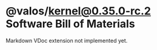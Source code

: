 # @valos/kernel@0.35.0-rc.2 Software Bill of Materials

Markdown VDoc extension not implemented yet.
